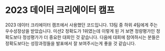 # 2023 데이터 크리에이터 캠프
2023 데이터 크리에이터 캠프에서 사용했던 코드입니다. 13팀 중 하위 4팀에게 주는 우수성장상을 받았습니다. 미션2 정확도가 1위였는데 이렇게 된 거 보면 정량평가인 정확도보다 정성평가가 더 중요한 대회인 것 같습니다. 다음에 대회에 참여하시는 분들은 정확도보다는 성장과정들을 발표에서 잘 보여주시는게 좋을 것 같습니다. 

